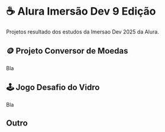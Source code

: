 # :coffee: Alura Imersão Dev 9 Edição 
Projetos resultado dos estudos da Imersao Dev 2025 da Alura.

## :coin: Projeto Conversor de Moedas 
Bla

## :joystick: Jogo Desafio do Vidro 
Bla

## Outro
